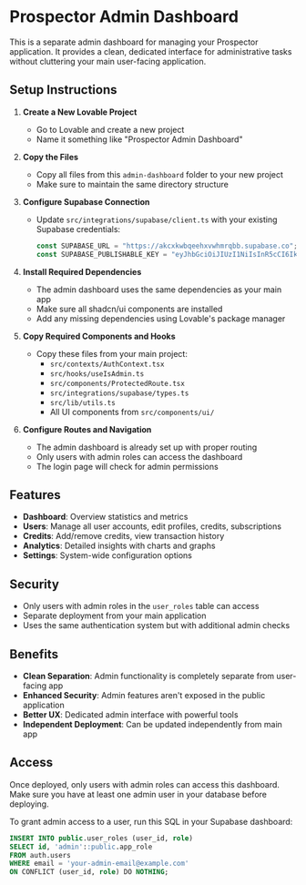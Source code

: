 # Prospector Admin Dashboard

This is a separate admin dashboard for managing your Prospector application. It provides a clean, dedicated interface for administrative tasks without cluttering your main user-facing application.

## Setup Instructions

1. **Create a New Lovable Project**
   - Go to Lovable and create a new project
   - Name it something like "Prospector Admin Dashboard"

2. **Copy the Files**
   - Copy all files from this `admin-dashboard` folder to your new project
   - Make sure to maintain the same directory structure

3. **Configure Supabase Connection**
   - Update `src/integrations/supabase/client.ts` with your existing Supabase credentials:
     ```typescript
     const SUPABASE_URL = "https://akcxkwbqeehxvwhmrqbb.supabase.co";
     const SUPABASE_PUBLISHABLE_KEY = "eyJhbGciOiJIUzI1NiIsInR5cCI6IkpXVCJ9.eyJpc3MiOiJzdXBhYmFzZSIsInJlZiI6ImFrY3hrd2JxZWVoeHZ3aG1ycWJiIiwicm9sZSI6ImFub24iLCJpYXQiOjE3NTQzNTgzMTMsImV4cCI6MjA2OTkzNDMxM30.ix6oVIa0vyWg1R_IoUZyEiadZTvCDa6GitEIqRLoIYk";
     ```

4. **Install Required Dependencies**
   - The admin dashboard uses the same dependencies as your main app
   - Make sure all shadcn/ui components are installed
   - Add any missing dependencies using Lovable's package manager

5. **Copy Required Components and Hooks**
   - Copy these files from your main project:
     - `src/contexts/AuthContext.tsx`
     - `src/hooks/useIsAdmin.ts`
     - `src/components/ProtectedRoute.tsx`
     - `src/integrations/supabase/types.ts`
     - `src/lib/utils.ts`
     - All UI components from `src/components/ui/`

6. **Configure Routes and Navigation**
   - The admin dashboard is already set up with proper routing
   - Only users with admin roles can access the dashboard
   - The login page will check for admin permissions

## Features

- **Dashboard**: Overview statistics and metrics
- **Users**: Manage all user accounts, edit profiles, credits, subscriptions
- **Credits**: Add/remove credits, view transaction history
- **Analytics**: Detailed insights with charts and graphs
- **Settings**: System-wide configuration options

## Security

- Only users with admin roles in the `user_roles` table can access
- Separate deployment from your main application
- Uses the same authentication system but with additional admin checks

## Benefits

- **Clean Separation**: Admin functionality is completely separate from user-facing app
- **Enhanced Security**: Admin features aren't exposed in the public application
- **Better UX**: Dedicated admin interface with powerful tools
- **Independent Deployment**: Can be updated independently from main app

## Access

Once deployed, only users with admin roles can access this dashboard. Make sure you have at least one admin user in your database before deploying.

To grant admin access to a user, run this SQL in your Supabase dashboard:

```sql
INSERT INTO public.user_roles (user_id, role)
SELECT id, 'admin'::public.app_role
FROM auth.users
WHERE email = 'your-admin-email@example.com'
ON CONFLICT (user_id, role) DO NOTHING;
```